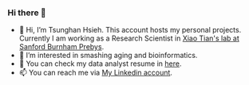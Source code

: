 ### Hi there 👋

- 👋 Hi, I’m Tsunghan Hsieh. This account hosts my personal projects. Currently I am working as a Research Scientist in [Xiao Tian's lab at Sanford Burnham Prebys](https://www.xiaotianlab.org/).
- 👀 I’m interested in smashing aging and bioinformatics.
- 🌱 You can check my data analyst resume in [here](../../../ApplyDataScientist/blob/main/Tsunghan_CV_2023_Mar_DataAnalysts.pdf).
- 📫 You can reach me via [My Linkedin account](https://www.linkedin.com/in/tsunghan-hsieh/).

<!---
TsunghanHsieh/TsunghanHsieh is a ✨ special ✨ repository because its `README.md` (this file) appears on your GitHub profile.
You can click the Preview link to take a look at your changes.
--->

